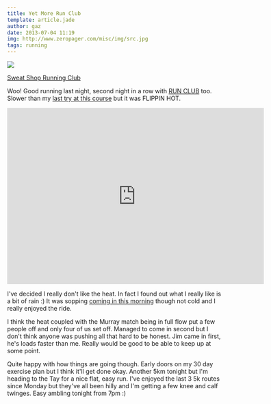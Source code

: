 ```yaml
---
title: Yet More Run Club 
template: article.jade
author: gaz
date: 2013-07-04 11:19
img: http://www.zeropager.com/misc/img/src.jpg 
tags: running
---
```


<a href='http://www.sweatshop.co.uk/why-sweatshop/running-community'><div class='middle'>
<img src='/misc/img/src.jpg'>
<div> Sweat Shop Running Club</div>
</div></a>

[run]: http://app.strava.com/activities/64504633
[lastrun]: http://app.strava.com/activities/58421656/overview
[ride]: http://app.strava.com/activities/64619052
[runclub]: http://www.sweatshop.co.uk/why-sweatshop/running-community

Woo! Good running last night, second night in a row with [RUN CLUB][runclub] too. Slower than my [last try at this course][lastrun] but it was FLIPPIN HOT.

<iframe height='411' width='600' frameborder='0' allowtransparency='true' scrolling='no' src='http://app.strava.com/activities/64504633/embed/4220747fae4e9d588b48bd985bdbc112ea4e03b0'></iframe>

I've decided I really don't like the heat. In fact I found out what I really like is a bit of rain :) It was sopping [coming in this morning][ride] though not cold and I really enjoyed the ride.

I think the heat coupled with the Murray match being in full flow put a few people off and only four of us set off. Managed to come in second but I don't think anyone was pushing all that hard to be honest. Jim came in first, he's loads faster than me. Really would be good to be able to keep up at some point.

Quite happy with how things are going though. Early doors on my 30 day exercise plan but I think it'll get done okay. Another 5km tonight but I'm heading to the Tay for a nice flat, easy run. I've enjoyed the last 3 5k routes since Monday but they've all been hilly and I'm getting a few knee and calf twinges. Easy ambling tonight from 7pm :)


